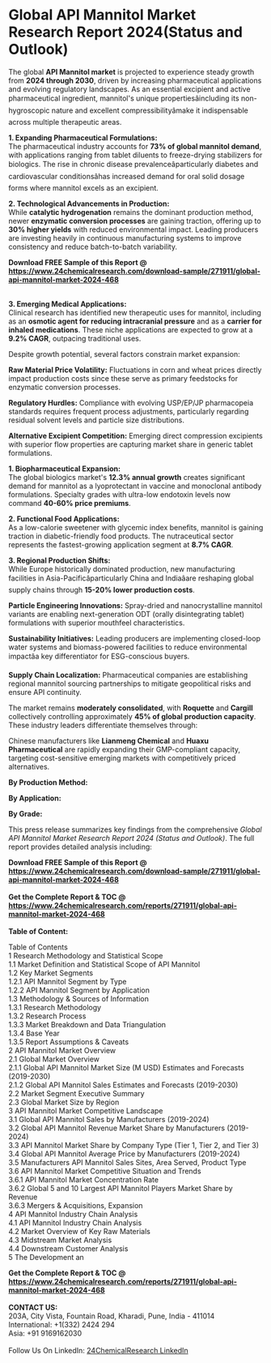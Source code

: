 <h1>Global API Mannitol Market Research Report 2024(Status and Outlook)</h1><p>The global <strong>API Mannitol market</strong> is projected to experience steady growth from <strong>2024 through 2030</strong>, driven by increasing pharmaceutical applications and evolving regulatory landscapes. As an essential excipient and active pharmaceutical ingredient, mannitol's unique propertiesâincluding its non-hygroscopic nature and excellent compressibilityâmake it indispensable across multiple therapeutic areas.</p><p><strong>1. Expanding Pharmaceutical Formulations:</strong><br>
The pharmaceutical industry accounts for <strong>73% of global mannitol demand</strong>, with applications ranging from tablet diluents to freeze-drying stabilizers for biologics. The rise in chronic disease prevalenceâparticularly diabetes and cardiovascular conditionsâhas increased demand for oral solid dosage forms where mannitol excels as an excipient.</p><p><strong>2. Technological Advancements in Production:</strong><br>
While <strong>catalytic hydrogenation</strong> remains the dominant production method, newer <strong>enzymatic conversion processes</strong> are gaining traction, offering up to <strong>30% higher yields</strong> with reduced environmental impact. Leading producers are investing heavily in continuous manufacturing systems to improve consistency and reduce batch-to-batch variability.</p><div><b>Download FREE Sample of this Report @ 
            <a href="https://www.24chemicalresearch.com/download-sample/271911/global-api-mannitol-market-2024-468">
            https://www.24chemicalresearch.com/download-sample/271911/global-api-mannitol-market-2024-468</a></b></div><br><p><strong>3. Emerging Medical Applications:</strong><br>
Clinical research has identified new therapeutic uses for mannitol, including as an <strong>osmotic agent for reducing intracranial pressure</strong> and as a <strong>carrier for inhaled medications</strong>. These niche applications are expected to grow at a <strong>9.2% CAGR</strong>, outpacing traditional uses.</p><p>Despite growth potential, several factors constrain market expansion:</p><p><strong>Raw Material Price Volatility:</strong> Fluctuations in corn and wheat prices directly impact production costs since these serve as primary feedstocks for enzymatic conversion processes.</p><p><strong>Regulatory Hurdles:</strong> Compliance with evolving USP/EP/JP pharmacopeia standards requires frequent process adjustments, particularly regarding residual solvent levels and particle size distributions.</p><p><strong>Alternative Excipient Competition:</strong> Emerging direct compression excipients with superior flow properties are capturing market share in generic tablet formulations.</p><p><strong>1. Biopharmaceutical Expansion:</strong><br>
The global biologics market's <strong>12.3% annual growth</strong> creates significant demand for mannitol as a lyoprotectant in vaccine and monoclonal antibody formulations. Specialty grades with ultra-low endotoxin levels now command <strong>40-60% price premiums</strong>.</p><p><strong>2. Functional Food Applications:</strong><br>
As a low-calorie sweetener with glycemic index benefits, mannitol is gaining traction in diabetic-friendly food products. The nutraceutical sector represents the fastest-growing application segment at <strong>8.7% CAGR</strong>.</p><p><strong>3. Regional Production Shifts:</strong><br>
While Europe historically dominated production, new manufacturing facilities in Asia-Pacificâparticularly China and Indiaâare reshaping global supply chains through <strong>15-20% lower production costs</strong>.</p><p><strong>Particle Engineering Innovations:</strong> Spray-dried and nanocrystalline mannitol variants are enabling next-generation ODT (orally disintegrating tablet) formulations with superior mouthfeel characteristics.</p><p><strong>Sustainability Initiatives:</strong> Leading producers are implementing closed-loop water systems and biomass-powered facilities to reduce environmental impactâa key differentiator for ESG-conscious buyers.</p><p><strong>Supply Chain Localization:</strong> Pharmaceutical companies are establishing regional mannitol sourcing partnerships to mitigate geopolitical risks and ensure API continuity.</p><p>The market remains <strong>moderately consolidated</strong>, with <strong>Roquette</strong> and <strong>Cargill</strong> collectively controlling approximately <strong>45% of global production capacity</strong>. These industry leaders differentiate themselves through:</p><p>Chinese manufacturers like <strong>Lianmeng Chemical</strong> and <strong>Huaxu Pharmaceutical</strong> are rapidly expanding their GMP-compliant capacity, targeting cost-sensitive emerging markets with competitively priced alternatives.</p><p><strong>By Production Method:</strong></p><p><strong>By Application:</strong></p><p><strong>By Grade:</strong></p><p>This press release summarizes key findings from the comprehensive <em>Global API Mannitol Market Research Report 2024 (Status and Outlook)</em>. The full report provides detailed analysis including:</p><div><b>Download FREE Sample of this Report @ 
            <a href="https://www.24chemicalresearch.com/download-sample/271911/global-api-mannitol-market-2024-468">
            https://www.24chemicalresearch.com/download-sample/271911/global-api-mannitol-market-2024-468</a></b></div><br><div><b>Get the Complete Report & TOC @ 
            <a href="https://www.24chemicalresearch.com/reports/271911/global-api-mannitol-market-2024-468">
            https://www.24chemicalresearch.com/reports/271911/global-api-mannitol-market-2024-468</a></b></div><br>
            <b>Table of Content:</b><p>Table of Contents<br />
1 Research Methodology and Statistical Scope<br />
1.1 Market Definition and Statistical Scope of API Mannitol<br />
1.2 Key Market Segments<br />
1.2.1 API Mannitol Segment by Type<br />
1.2.2 API Mannitol Segment by Application<br />
1.3 Methodology & Sources of Information<br />
1.3.1 Research Methodology<br />
1.3.2 Research Process<br />
1.3.3 Market Breakdown and Data Triangulation<br />
1.3.4 Base Year<br />
1.3.5 Report Assumptions & Caveats<br />
2 API Mannitol Market Overview<br />
2.1 Global Market Overview<br />
2.1.1 Global API Mannitol Market Size (M USD) Estimates and Forecasts (2019-2030)<br />
2.1.2 Global API Mannitol Sales Estimates and Forecasts (2019-2030)<br />
2.2 Market Segment Executive Summary<br />
2.3 Global Market Size by Region<br />
3 API Mannitol Market Competitive Landscape<br />
3.1 Global API Mannitol Sales by Manufacturers (2019-2024)<br />
3.2 Global API Mannitol Revenue Market Share by Manufacturers (2019-2024)<br />
3.3 API Mannitol Market Share by Company Type (Tier 1, Tier 2, and Tier 3)<br />
3.4 Global API Mannitol Average Price by Manufacturers (2019-2024)<br />
3.5 Manufacturers API Mannitol Sales Sites, Area Served, Product Type<br />
3.6 API Mannitol Market Competitive Situation and Trends<br />
3.6.1 API Mannitol Market Concentration Rate<br />
3.6.2 Global 5 and 10 Largest API Mannitol Players Market Share by Revenue<br />
3.6.3 Mergers & Acquisitions, Expansion<br />
4 API Mannitol Industry Chain Analysis<br />
4.1 API Mannitol Industry Chain Analysis<br />
4.2 Market Overview of Key Raw Materials<br />
4.3 Midstream Market Analysis<br />
4.4 Downstream Customer Analysis<br />
5 The Development an</p><div><b>Get the Complete Report & TOC @ 
            <a href="https://www.24chemicalresearch.com/reports/271911/global-api-mannitol-market-2024-468">
            https://www.24chemicalresearch.com/reports/271911/global-api-mannitol-market-2024-468</a></b></div><br><b>CONTACT US:</b><br>
            203A, City Vista, Fountain Road, Kharadi, Pune, India - 411014<br>
            International: +1(332) 2424 294<br>
            Asia: +91 9169162030 <br><br>
            Follow Us On LinkedIn: <a href="https://www.linkedin.com/company/24chemicalresearch/">24ChemicalResearch LinkedIn</a>